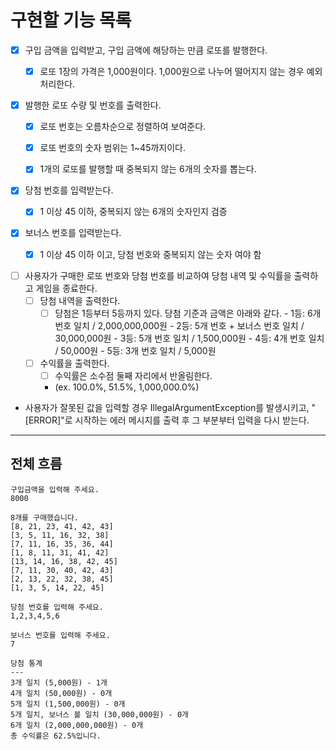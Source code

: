 # 구현할 기능 목록
- [X] 구입 금액을 입력받고, 구입 금액에 해당하는 만큼 로또를 발행한다.
  - [X] 로또 1장의 가격은 1,000원이다. 1,000원으로 나누어 떨어지지 않는 경우 예외 처리한다.


- [X] 발행한 로또 수량 및 번호를 출력한다. 
  - [X] 로또 번호는 오름차순으로 정렬하여 보여준다.
  - [X] 로또 번호의 숫자 범위는 1~45까지이다.
  - [X] 1개의 로또를 발행할 때 중복되지 않는 6개의 숫자를 뽑는다.


- [X] 당첨 번호를 입력받는다. 
    - [X] 1 이상 45 이하, 중복되지 않는 6개의 숫자인지 검증


- [X] 보너스 번호를 입력받는다.
    - [X] 1 이상 45 이하 이고, 당첨 번호와 중복되지 않는 숫자 여야 함


- [ ] 사용자가 구매한 로또 번호와 당첨 번호를 비교하여 당첨 내역 및 수익률을 출력하고 게임을 종료한다.
  - [ ] 당첨 내역을 출력한다.
    - [ ] 당첨은 1등부터 5등까지 있다. 당첨 기준과 금액은 아래와 같다.
          - 1등: 6개 번호 일치 / 2,000,000,000원
          - 2등: 5개 번호 + 보너스 번호 일치 / 30,000,000원
          - 3등: 5개 번호 일치 / 1,500,000원
          - 4등: 4개 번호 일치 / 50,000원
          - 5등: 3개 번호 일치 / 5,000원
    
  - [ ] 수익률을 출력한다.
    - [ ] 수익률은 소수점 둘째 자리에서 반올림한다. 
    - (ex. 100.0%, 51.5%, 1,000,000.0%)


- 사용자가 잘못된 값을 입력할 경우 IllegalArgumentException를 발생시키고, "[ERROR]"로 시작하는 에러 메시지를 출력 후 그 부분부터 입력을 다시 받는다.


---
## 전체 흐름
```
구입금액을 입력해 주세요.
8000

8개를 구매했습니다.
[8, 21, 23, 41, 42, 43]
[3, 5, 11, 16, 32, 38]
[7, 11, 16, 35, 36, 44]
[1, 8, 11, 31, 41, 42]
[13, 14, 16, 38, 42, 45]
[7, 11, 30, 40, 42, 43]
[2, 13, 22, 32, 38, 45]
[1, 3, 5, 14, 22, 45]

당첨 번호를 입력해 주세요.
1,2,3,4,5,6

보너스 번호를 입력해 주세요.
7

당첨 통계
---
3개 일치 (5,000원) - 1개
4개 일치 (50,000원) - 0개
5개 일치 (1,500,000원) - 0개
5개 일치, 보너스 볼 일치 (30,000,000원) - 0개
6개 일치 (2,000,000,000원) - 0개
총 수익률은 62.5%입니다.
```